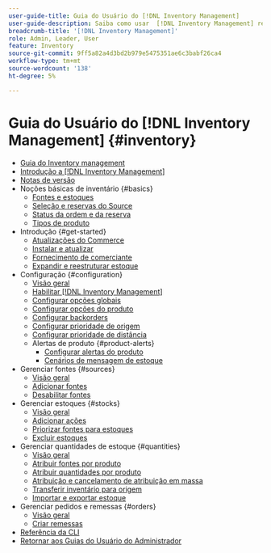```yaml
---
user-guide-title: Guia do Usuário do [!DNL Inventory Management]
user-guide-description: Saiba como usar  [!DNL Inventory Management] recursos para manter quantidades para vendas e manipular remessas a serem concluídas [!DNL Commerce] pedidos.
breadcrumb-title: '[!DNL Inventory Management]'
role: Admin, Leader, User
feature: Inventory
source-git-commit: 9ff5a82a4d3bd2b979e5475351ae6c3babf26ca4
workflow-type: tm+mt
source-wordcount: '138'
ht-degree: 5%

---
```



# Guia do Usuário do [!DNL Inventory Management] {#inventory}

- [Guia do Inventory management](guide-overview.md)
- [Introdução a  [!DNL Inventory Management]](introduction.md)
- [Notas de versão](release-notes.md)
- Noções básicas de inventário {#basics}
   - [Fontes e estoques](sources-stocks.md)
   - [Seleção e reservas do Source](selection-reservations.md)
   - [Status da ordem e da reserva](order-status.md)
   - [Tipos de produto](product-types.md)
- Introdução {#get-started}
   - [Atualizações do Commerce](migrate.md)
   - [Instalar e atualizar](install-update.md)
   - [Fornecimento de comerciante](merchant-sourcing.md)
   - [Expandir e reestruturar estoque](expand-restructure.md)
- Configuração {#configuration}
   - [Visão geral](configuration.md)
   - [Habilitar [!DNL Inventory Management]](enable.md)
   - [Configurar opções globais](global-options.md)
   - [Configurar opções do produto](product-options.md)
   - [Configurar backorders](backorders.md)
   - [Configurar prioridade de origem](source-priority-algorithm.md)
   - [Configurar prioridade de distância](distance-priority-algorithm.md)
   - Alertas de produto {#product-alerts}
      - [Configurar alertas do produto](alert-setup.md)
      - [Cenários de mensagem de estoque](stock-messages.md)
- Gerenciar fontes {#sources}
   - [Visão geral](sources-manage.md)
   - [Adicionar fontes](sources-add.md)
   - [Desabilitar fontes](sources-disable.md)
- Gerenciar estoques {#stocks}
   - [Visão geral](stocks-manage.md)
   - [Adicionar ações](stocks-add.md)
   - [Priorizar fontes para estoques](stocks-prioritize-sources.md)
   - [Excluir estoques](stocks-delete.md)
- Gerenciar quantidades de estoque {#quantities}
   - [Visão geral](quantities-manage.md)
   - [Atribuir fontes por produto](sources-assign-per-product.md)
   - [Atribuir quantidades por produto](quantities-assign-per-product.md)
   - [Atribuição e cancelamento de atribuição em massa](bulk-assignment.md)
   - [Transferir inventário para origem](inventory-transfer.md)
   - [Importar e exportar estoque](inventory-import-export.md)
- Gerenciar pedidos e remessas {#orders}
   - [Visão geral](shipments.md)
   - [Criar remessas](shipments-create.md)
- [Referência da CLI](cli.md)
- [Retornar aos Guias do Usuário do Administrador](https://experienceleague.adobe.com/en/docs/commerce-admin/user-guides/home)

